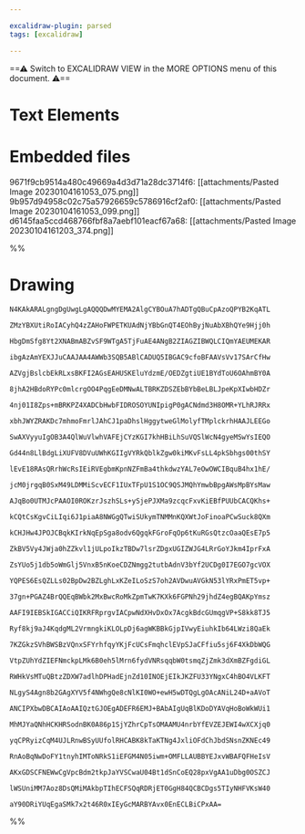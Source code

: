 ```yaml
---

excalidraw-plugin: parsed
tags: [excalidraw]

---
```

==⚠  Switch to EXCALIDRAW VIEW in the MORE OPTIONS menu of this document. ⚠==


# Text Elements

# Embedded files
9671f9cb9514a480c49669a4d3d71a28dc3714f6: [[attachments/Pasted Image 20230104161053_075.png]]
9b957d94958c02c75a57926659c5786916cf2af0: [[attachments/Pasted Image 20230104161053_099.png]]
d6145faa5ccd468766fbf8a7aebf101eacf67a68: [[attachments/Pasted Image 20230104161203_374.png]]

%%
# Drawing
```compressed-json
N4KAkARALgngDgUwgLgAQQQDwMYEMA2AlgCYBOuA7hADTgQBuCpAzoQPYB2KqATL

ZMzYBXUtiRoIACyhQ4zZAHoFWPETKUAdNjYBbGnQT4EOhByjNuAbXBhQYe9Hjj0h

HbgDmSfg8Yt2XNABmABZvSF9WTgA5TjFuAE4ANgB2ZIAGZIBWQLCIQmYAEUMEKAR

ibgAzAmYEXJJuCAAJAA4AWWb3SQB5ABlCADUQ5IBGAC9cfoBFAAVsVv17SArCfHw

AZVgjBslcbEkRLxsBKFI2AGsEAHUSKEluYdzmE/OEDZgtiUE1BYdToU6OAhmBY0A

8jhA2HBdoRYPc0mlcrgOO4PqgEeDMNwALTBRKZDSZEbBYbBeLBLJpeKpXIwbHDZr

4nj01I8Zps+mBRKPZ4XADCbHwbFIDROSOYUNIpigP0gACNdmd3H8OMR+YLhRJRRx

xbhJWYZRAKDc7mhmoFmrlJAhCJ1paDhslHggytweGlMolyfTMplckrhHAAJLEEGo

SwAXVyyuIgOB3A4QlWuVlwhVAFEjCYzKGI7khHBiLhSuVQSlWcN4gyeMSwYsIEQO

Gd44n8LlBdgLiXUFV8DVuUWhKGIIgVYRkQblkZgw0kiMKvFsLL4pkSbhgs00thSY

lEvE18RAsQRrhWcRsIEiRVEgbmKpnNZFmBa4thkdwzYAL7eOwOWCIBquB4hx1hE/

jcM0jrgqB0SxM49LDMMiScvECF1IUxTFpU1S1OC9QSJMQhYmwbBpgAWsMpBYsMaw

AJqBo0UTMJcPAAOI0ROKzrJszhSLs+ySjePJXMa9zcqcFxvKiEBfPUUbCACQKhs+

kCQtCsKgvCiLIqi6J1piaA8NWGgQTwiSUkymTNMMnKQXWtJoFinoaPCwSuck8QXm

kCHJHw4JPOJCBqkKIrkNqEpSga8odv6QgqkFGroFqOp6tKuRGsQtzcOaaQEsE7p5

ZkBV5Vy4JWja0hZZkvl1jULpoIkzTBDw7lsrZDgxUGIZWJG4LRrGoYJkm4IprFxA

ZsYUo5j1db5oWmGlj5VnxB5nKoeCDZNmgg2tutbAdnV3bYf2UCDg0I7EGO7gcVOX

YQPES6EsQZLLs02BpDw2BZLghLxKZeILoSzS7oh2AVDwuAVGkN53lYRxPmET5vp+

37gn+PGAZ4BrQQEqBWbk2MxBwcRoMkZpmTwK7KXk6FGPNh29jhdZ4egBQAKpYmsz

AAFI9IEBSkIGACCiQIKRFRprgvIACpwNdXHvDxOx7AcgkBdcGUmqgVP+S8kk8TJ5

Ryf8kj9aJ4KqdgML2VrmngkiKLOLpDj6agWKBBkGjpIVwyEiuhkIb64LWzi8QaEk

7KZGkzSVhBWSBzVQnxSFYrhfqyYKjFcUCsFmqhclEVpSJaCFfiu5sj6F4XkDbWQG

VtpZUhYdZIEFNmckpLMk6B0eh5lMrn6fydVNRsqqbW0tsmqZjZmk3dXmBZFgdiGL

RWHkVsMTuQBtzZDXW7adlhDPHadEjnZd10INOEjEIkJKZFU33YNgxC4hBO4VLKFT

NLgyS4Agn8b2GAgXYV5f4NWhgQe8cNlKI0WO+ewH5wDTQgLgOAcANiL24D+aAVoT

ANCIPXbwDBCAIAoAAIQztGJOEgADEFR6EMJ+BAbAIgUqBlKDoDYAVqHoBoWkWUi1

MhMJYaQNhHCKHRSodnBK0A86p1SjYZhrCpTsOMAAMU4nrbYfEVZEJEWI4wXCXjq0

yqCPRyizCqM4UJLRnwBSyUUfolRHCABK8kTaKTNg4JxliOFdChJbdSNsnZKNEc49

RnAoBqNwDoFY1tnyhIMToNRkS1iEFGM4N05iwm+OMFLLAUBBYEJxvWBAFQFHeIsV

AKxGDSCFNEWwCgVpcBdm2tkpJaYVSCwaU04Bt1dSnCoEQ28pxVgAA1uDbg0OSZCJ

lWSUniMM7Aoz8DsQMiMAkbpTIhECFSQqRDRjET0GgH84QCBCDgs5TIyNHFVKsW40

aY90DRiYUqEgaSMk7x2t46R0xIEyGcMARBYAvx0EnECLBiCPxAA=
```
%%